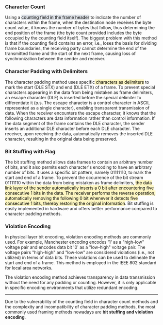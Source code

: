 
### Character Count
Using a <mark style="background: #CACFD9A6;">counting field in the frame header</mark> to indicate the number of characters within the frame, when the destination node receives the byte count value, it knows the number of bytes that follow, thus determining the end position of the frame (the byte count provided includes the byte occupied by the counting field itself). The biggest problem with this method is that if the counting field contains an error, i.e., loses the basis for dividing frame boundaries, the receiving party cannot determine the end of the transmitted frame and the start of the next frame, causing loss of synchronization between the sender and receiver.

### Character Padding with Delimiters
The character padding method uses specific<mark style="background: #FFF3A3A6;"> characters as delimiters</mark> to mark the start (DLE STX) and end (DLE ETX) of a frame. To prevent special characters appearing in the data from being mistaken as frame delimiters, an escape character (DLE) is inserted before the special delimiter to differentiate it (p.s. The escape character is a control character in ASCII, represented as a single character), enabling transparent transmission of data. When the receiver encounters the escape character, it knows that the following characters are data information rather than control information. If the data segment of the frame contains the DLE character, the sender inserts an additional DLE character before each DLE character. The receiver, upon receiving the data, automatically removes the inserted DLE character, resulting in the original data being preserved.


### Bit Stuffing with Flag
The bit stuffing method allows data frames to contain an arbitrary number of bits, and it also permits each character's encoding to have an arbitrary number of bits. It uses a specific bit pattern, namely 01111110, to mark the start and end of a frame. To prevent the occurrence of the bit stream 01111110 within the data from being mistaken as frame delimiters, <mark style="background: #FFF3A3A6;">the data link layer of the sender automatically inserts a 0 bit after encountering five consecutive 1 bits in the data. The receiver performs the reverse operation, automatically removing the following 0 bit whenever it detects five consecutive 1 bits, thereby restoring the original information</mark>. Bit stuffing is easily implemented in hardware and offers better performance compared to character padding methods.

  
### Violation Encoding
In physical layer bit encoding, violation encoding methods are commonly used. For example, Manchester encoding encodes '1' as a "high-low" voltage pair and encodes data bit '0' as a "low-high" voltage pair. The voltage pairs "high-high" and "low-low" are considered violations (i.e., not utilized) in terms of data bits. These violations can be used to delineate the start and end of a frame. This method is employed in the IEEE 802 standard for local area networks.

The violation encoding method achieves transparency in data transmission without the need for any padding or counting. However, it is only applicable in specific encoding environments that utilize redundant encoding.

---

Due to the vulnerability of the counting field in character count methods and the complexity and incompatibility of character padding methods, the most commonly used framing methods nowadays are **bit stuffing and violation encoding**.